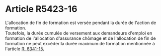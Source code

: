 # Article R5423-16

  
L'allocation de fin de formation est versée pendant la durée de l'action de formation.   
Toutefois, la durée cumulée de versement aux demandeurs d'emploi en formation de l'allocation d'assurance chômage et de l'allocation de fin de formation ne peut excéder la durée maximum de formation mentionnée à l'article [R. 6341-15.][1]

 [1]: /affichCodeArticle.do?cidTexte=LEGITEXT000006072050&idArticle=LEGIARTI000018498832&dateTexte=&categorieLien=cid